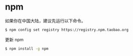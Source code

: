 # npm

如果你在中国大陆，建议先运行以下命令。
```bash
$ npm config set registry https://registry.npm.taobao.org
```

更新 npm
```bash
$ npm install -g npm
```
